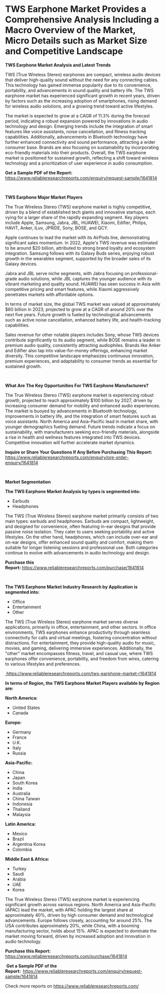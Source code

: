 <p><h1>TWS Earphone Market Provides a Comprehensive Analysis Including a Macro Overview of the Market, Micro Details such as Market Size and Competitive Landscape</h1></p><p><strong>TWS Earphone Market Analysis and Latest Trends</strong></p>
<p><p>TWS (True Wireless Stereo) earphones are compact, wireless audio devices that deliver high-quality sound without the need for any connecting cables. This technology has gained immense popularity due to its convenience, portability, and advancements in sound quality and battery life. The TWS earphone market has experienced significant growth in recent years, driven by factors such as the increasing adoption of smartphones, rising demand for wireless audio solutions, and a growing trend toward active lifestyles.</p><p>The market is expected to grow at a CAGR of 11.3% during the forecast period, indicating a robust expansion powered by innovations in audio technology and design. Emerging trends include the integration of smart features like voice assistants, noise cancellation, and fitness tracking capabilities. Additionally, advancements in Bluetooth technology have further enhanced connectivity and sound performance, attracting a wider consumer base. Brands are also focusing on sustainability by incorporating eco-friendly materials into their products. Overall, the TWS earphone market is positioned for sustained growth, reflecting a shift toward wireless technology and a prioritization of user experience in audio consumption.</p></p>
<p><strong>Get a Sample PDF of the Report:&nbsp;</strong> <a href="https://www.reliableresearchreports.com/enquiry/request-sample/1641814?utm_campaign=3325&utm_medium=2&utm_source=Github&utm_content=ia&utm_term=06042025&utm_id=tws-earphone">https://www.reliableresearchreports.com/enquiry/request-sample/1641814</a></p>
<p>&nbsp;</p>
<p><strong>TWS Earphone Major Market Players</strong></p>
<p><p>The True Wireless Stereo (TWS) earphone market is highly competitive, driven by a blend of established tech giants and innovative startups, each vying for a larger share of the rapidly expanding segment. Key players include Apple, Samsung, Jabra, JBL, HUAWEI, Xiaomi, Edifier, Philips, HAVIT, Anker, iLuv, JPRiDE, Sony, BOSE, and QCY.</p><p>Apple continues to lead the market with its AirPods line, demonstrating significant sales momentum. In 2022, Apple's TWS revenue was estimated to be around $20 billion, attributed to strong brand loyalty and ecosystem integration. Samsung follows with its Galaxy Buds series, enjoying robust growth in the wearables segment, supported by the broader sales of its Galaxy devices.</p><p>Jabra and JBL serve niche segments, with Jabra focusing on professional-grade audio solutions, while JBL captures the younger audience with its vibrant marketing and quality sound. HUAWEI has seen success in Asia with competitive pricing and smart features, while Xiaomi aggressively penetrates markets with affordable options.</p><p>In terms of market size, the global TWS market was valued at approximately $60 billion in 2023, projected to grow at a CAGR of around 20% over the next five years. Future growth is fueled by technological advancements such as active noise cancellation, enhanced battery life, and health-tracking capabilities.</p><p>Sales revenue for other notable players includes Sony, whose TWS devices contribute significantly to its audio segment, while BOSE remains a leader in premium audio quality, consistently attracting audiophiles. Brands like Anker and Edifier also tap into value-for-money offerings, enhancing market diversity. This competitive landscape emphasizes continuous innovation, premium experiences, and adaptability to consumer trends as essential for sustained growth.</p></p>
<p>&nbsp;</p>
<p><strong>What Are The Key Opportunities For TWS Earphone Manufacturers?</strong></p>
<p><p>The True Wireless Stereo (TWS) earphone market is experiencing robust growth, projected to reach approximately $100 billion by 2027, driven by increasing consumer demand for mobility and enhanced audio experiences. The market is buoyed by advancements in Bluetooth technology, improvements in battery life, and the integration of smart features such as voice assistants. North America and Asia-Pacific lead in market share, with younger demographics fueling demand. Future trends indicate a focus on sustainability, with manufacturers seeking eco-friendly materials, alongside a rise in health and wellness features integrated into TWS devices. Competitive innovation will further accelerate market dynamics.</p></p>
<p><strong>Inquire or Share Your Questions If Any Before Purchasing This Report:</strong> <a href="https://www.reliableresearchreports.com/enquiry/pre-order-enquiry/1641814?utm_campaign=3325&utm_medium=2&utm_source=Github&utm_content=ia&utm_term=06042025&utm_id=tws-earphone">https://www.reliableresearchreports.com/enquiry/pre-order-enquiry/1641814</a></p>
<p>&nbsp;</p>
<p><strong>Market Segmentation</strong></p>
<p><strong>The TWS Earphone Market Analysis by types is segmented into:</strong></p>
<p><ul><li>Earbuds</li><li>Headphones</li></ul></p>
<p><p>The TWS (True Wireless Stereo) earphone market primarily consists of two main types: earbuds and headphones. Earbuds are compact, lightweight, and designed for convenience, often featuring in-ear designs that provide passive noise isolation. They cater to users seeking portability and active lifestyles. On the other hand, headphones, which can include over-ear and on-ear designs, offer enhanced sound quality and comfort, making them suitable for longer listening sessions and professional use. Both categories continue to evolve with advancements in audio technology and design.</p></p>
<p><strong>Purchase this Report:&nbsp;</strong><a href="https://www.reliableresearchreports.com/purchase/1641814?utm_campaign=3325&utm_medium=2&utm_source=Github&utm_content=ia&utm_term=06042025&utm_id=tws-earphone">https://www.reliableresearchreports.com/purchase/1641814</a></p>
<p>&nbsp;</p>
<p><strong>The TWS Earphone Market Industry Research by Application is segmented into:</strong></p>
<p><ul><li>Office</li><li>Entertainment</li><li>Other</li></ul></p>
<p><p>The TWS (True Wireless Stereo) earphone market serves diverse applications, primarily in office, entertainment, and other sectors. In office environments, TWS earphones enhance productivity through seamless connectivity for calls and virtual meetings, fostering concentration without distractions. For entertainment, they provide high-quality audio for music, movies, and gaming, delivering immersive experiences. Additionally, the "other" market encompasses fitness, travel, and casual use, where TWS earphones offer convenience, portability, and freedom from wires, catering to various lifestyles and preferences.</p></p>
<p><a href="https://www.reliableresearchreports.com/tws-earphone-market-r1641814?utm_campaign=3325&utm_medium=2&utm_source=Github&utm_content=ia&utm_term=06042025&utm_id=tws-earphone">&nbsp;https://www.reliableresearchreports.com/tws-earphone-market-r1641814</a></p>
<p><strong>In terms of Region, the TWS Earphone Market Players available by Region are:</strong></p>
<p>
    <p> <strong> North America: </strong>
        <ul>
            <li>United States</li>
            <li>Canada</li>
        </ul>
        </p> 
    <p> <strong> Europe: </strong>
        <ul>
            <li>Germany</li>
            <li>France</li>
            <li>U.K.</li>
            <li>Italy</li>
            <li>Russia</li>
        </ul>
        </p> 
    <p> <strong> Asia-Pacific: </strong>
        <ul>
            <li>China</li>
            <li>Japan</li>
            <li>South Korea</li>
            <li>India</li>
            <li>Australia</li>
            <li>China Taiwan</li>
            <li>Indonesia</li>
            <li>Thailand</li>
            <li>Malaysia</li>
        </ul>
        </p> 
    <p> <strong> Latin America: </strong>
        <ul>
            <li>Mexico</li>
            <li>Brazil</li>
            <li>Argentina Korea</li>
            <li>Colombia</li>
        </ul>
        </p> 
    <p> <strong> Middle East & Africa: </strong>
        <ul>
            <li>Turkey</li>
            <li>Saudi</li>
            <li>Arabia</li>
            <li>UAE</li>
            <li>Korea</li>
        </ul>
    </p>
    </p>
<p><p>The True Wireless Stereo (TWS) earphone market is experiencing significant growth across various regions. North America and Asia-Pacific (APAC) lead the market, with APAC holding the largest share at approximately 40%, driven by high consumer demand and technological advancements. Europe follows closely, accounting for around 25%. The USA contributes approximately 20%, while China, with a booming manufacturing sector, holds about 15%. APAC is expected to dominate the market moving forward, driven by increased adoption and innovation in audio technology.</p></p>
<p><strong>Purchase this Report: </strong><a href="https://www.reliableresearchreports.com/purchase/1641814?utm_campaign=3325&utm_medium=2&utm_source=Github&utm_content=ia&utm_term=06042025&utm_id=tws-earphone">https://www.reliableresearchreports.com/purchase/1641814</a></p>
<p>&nbsp;<strong>Get a Sample PDF of the Report:&nbsp;&nbsp;</strong><a href="https://www.reliableresearchreports.com/enquiry/request-sample/1641814?utm_campaign=3325&utm_medium=2&utm_source=Github&utm_content=ia&utm_term=06042025&utm_id=tws-earphone">https://www.reliableresearchreports.com/enquiry/request-sample/1641814</a></p>
<p><strong></strong></p>
<p>Check more reports on <a href="https://www.reliableresearchreports.com/?utm_campaign=3325&utm_medium=2&utm_source=Github&utm_content=ia&utm_term=06042025&utm_id=tws-earphone">https://www.reliableresearchreports.com/</a></p>